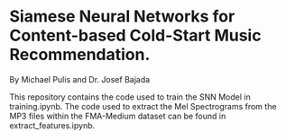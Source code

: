 # Siamese Neural Networks for Content-based Cold-Start Music Recommendation.
By Michael Pulis and Dr. Josef Bajada

This repository contains the code used to train the SNN Model in training.ipynb. The code used to extract the Mel Spectrograms from the MP3 files within the FMA-Medium dataset can be found in extract_features.ipynb.
